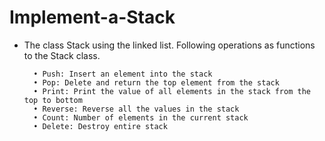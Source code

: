 # Implement-a-Stack

* The class Stack using the linked list. Following operations as functions to the Stack class.

		• Push: Insert an element into the stack
		• Pop: Delete and return the top element from the stack
		• Print: Print the value of all elements in the stack from the top to bottom
		• Reverse: Reverse all the values in the stack
		• Count: Number of elements in the current stack
		• Delete: Destroy entire stack

